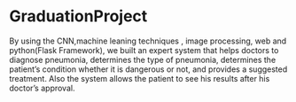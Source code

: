 # GraduationProject
By using the CNN,machine leaning techniques , image processing, web and python(Flask Framework), we built an expert system
that helps doctors to diagnose pneumonia, determines the type of pneumonia, determines the patient’s
condition whether it is dangerous or not, and provides a suggested treatment. Also the system allows the
patient to see his results after his doctor’s approval.
